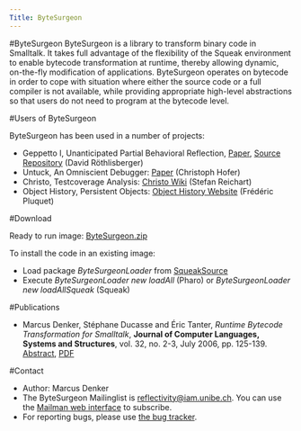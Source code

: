 ```yaml
---
Title: ByteSurgeon
---
```

#ByteSurgeon
ByteSurgeon is a library to transform binary code in Smalltalk. It takes full advantage of the flexibility of the Squeak environment to enable bytecode transformation at runtime, thereby allowing dynamic, on-the-fly modification of applications. ByteSurgeon operates on bytecode in order to cope with situation where either the source code or a full compiler is not available, while providing appropriate high-level abstractions so that users do not need to program at the bytecode level. 

#Users of ByteSurgeon

ByteSurgeon has been used in a number of projects: 

-  Geppetto I, Unanticipated Partial Behavioral Reflection, [Paper](%assets_url%/scgbib/?query=roet07b&filter=Year), [Source Repository](http://www.squeaksource.com/Geppetto.html) (David R&ouml;thlisberger)
-  Untuck, An Omniscient Debugger: [Paper](%assets_url%/scgbib/?query=hofe06a&filter=Year) (Christoph Hofer)
-  Christo, Testcoverage Analysis: [Christo Wiki](http://smallwiki.unibe.ch/stefanreichhart/codecoverage/) (Stefan Reichart)
-  Object History, Persistent Objects: [Object History Website](http://decomp.ulb.ac.be/frdricpluquet/researchactivities/objecthistory/) (Fr&eacute;d&eacute;ric Pluquet)

#Download

Ready to run image: [ByteSurgeon.zip](%assets_url%/download/bytesurgeon/ByteSurgeon.zip) 

To install the code in an existing image: 

-  Load package *ByteSurgeonLoader* from [ SqueakSource](http://www.squeaksource.com/ByteSurgeon.html) 
-  Execute *ByteSurgeonLoader new loadAll* (Pharo) or *ByteSurgeonLoader new loadAllSqueak* (Squeak) 

#Publications

-  Marcus Denker, St&eacute;phane Ducasse and &Eacute;ric Tanter, *Runtime Bytecode Transformation for Smalltalk*, **Journal of Computer Languages, Systems and Structures**, vol. 32, no. 2-3, July 2006, pp. 125-139. [Abstract](%assets_url%/scgbib/?query=denk06a&filter=Year), [PDF](%assets_url%/archive/papers/Denk06aRuntimeByteCodeESUGJournal.pdf)

#Contact

- Author: Marcus Denker 
- The ByteSurgeon Mailinglist is reflectivity@iam.unibe.ch. You can use the <a href= "https://www.iam.unibe.ch/mailman/listinfo/reflectivity">Mailman web interface</a> to subscribe. 
- For reporting bugs, please use [the bug tracker](http://code.google.com/p/reflectivity/issues/list).
